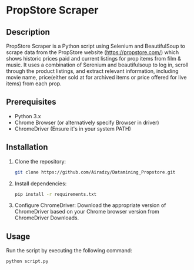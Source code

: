 # PropStore Scraper

## Description
PropStore Scraper is a Python script using Selenium and BeautifulSoup to scrape data from the PropStore website (https://propstore.com/) which shows historic prices paid and current listings for prop items from film & music. It uses a combination of Serenium and beautifulsoup to log in, scroll through the product listings, 
and extract relevant information, including movie name, price(either sold at for archived items or price offered for live items) from each prop.

## Prerequisites
- Python 3.x
- Chrome Browser (or alternatively specify Browser in driver)
- ChromeDriver (Ensure it's in your system PATH)

## Installation
1. Clone the repository:
   ```bash
   git clone https://github.com/Airadzy/Datamining_Propstore.git
   
2. Install dependencies:

   ```bash 
   pip install -r requirements.txt

3. Configure ChromeDriver:
Download the appropriate version of ChromeDriver based on your Chrome browser version from ChromeDriver Downloads.

## Usage
Run the script by executing the following command:
   
   ```bash 
   python script.py
   ```

 

